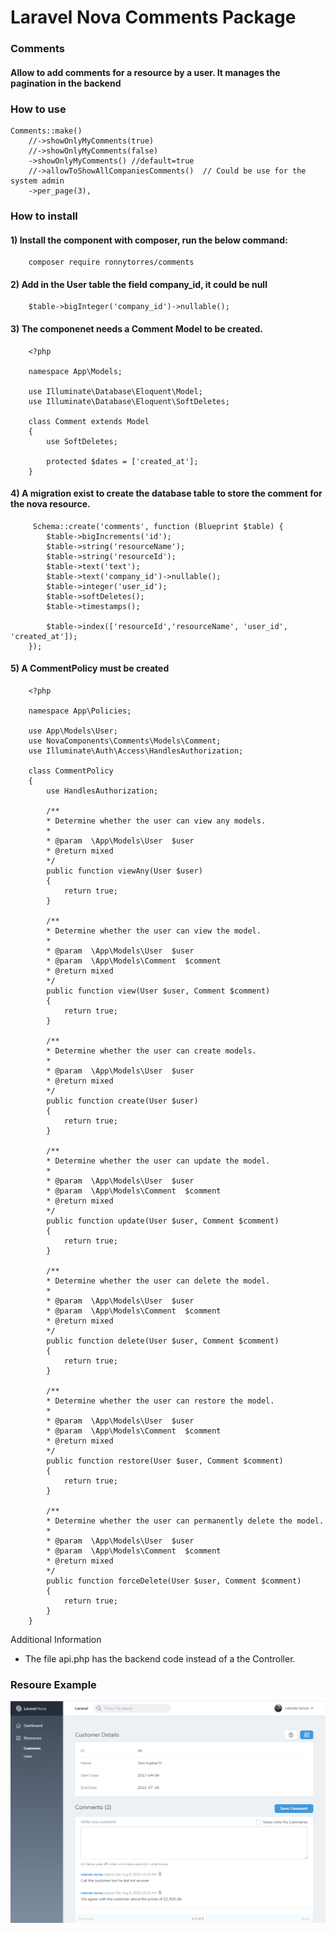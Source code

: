 ﻿# Laravel Nova Comments Package
 
### Comments
    
#### Allow to add comments for a resource by a user. It manages the pagination in the backend

### How to use

    Comments::make()
        //->showOnlyMyComments(true)
        //->showOnlyMyComments(false)
        ->showOnlyMyComments() //default=true
        //->allowToShowAllCompaniesComments()  // Could be use for the system admin
        ->per_page(3),


### How to install

#### 1) Install the component with composer, run the below command:

        composer require ronnytorres/comments

#### 2) Add in the User table the field company_id, it could be null

        $table->bigInteger('company_id')->nullable();

#### 3) The componenet needs a Comment Model to be created.

        <?php

        namespace App\Models;

        use Illuminate\Database\Eloquent\Model;
        use Illuminate\Database\Eloquent\SoftDeletes;

        class Comment extends Model
        {
            use SoftDeletes;

            protected $dates = ['created_at'];
        }

#### 4) A migration exist to create the database table to store the comment for the nova resource.

         Schema::create('comments', function (Blueprint $table) {
            $table->bigIncrements('id');
            $table->string('resourceName');
            $table->string('resourceId');
            $table->text('text');
            $table->text('company_id')->nullable();
            $table->integer('user_id');
            $table->softDeletes();
            $table->timestamps();

            $table->index(['resourceId','resourceName', 'user_id', 'created_at']);
        });

#### 5) A CommentPolicy must be created

        <?php

        namespace App\Policies;

        use App\Models\User;
        use NovaComponents\Comments\Models\Comment;
        use Illuminate\Auth\Access\HandlesAuthorization;

        class CommentPolicy
        {
            use HandlesAuthorization;

            /**
            * Determine whether the user can view any models.
            *
            * @param  \App\Models\User  $user
            * @return mixed
            */
            public function viewAny(User $user)
            {
                return true;
            }

            /**
            * Determine whether the user can view the model.
            *
            * @param  \App\Models\User  $user
            * @param  \App\Models\Comment  $comment
            * @return mixed
            */
            public function view(User $user, Comment $comment)
            {
                return true;
            }

            /**
            * Determine whether the user can create models.
            *
            * @param  \App\Models\User  $user
            * @return mixed
            */
            public function create(User $user)
            {
                return true;
            }

            /**
            * Determine whether the user can update the model.
            *
            * @param  \App\Models\User  $user
            * @param  \App\Models\Comment  $comment
            * @return mixed
            */
            public function update(User $user, Comment $comment)
            {
                return true;
            }

            /**
            * Determine whether the user can delete the model.
            *
            * @param  \App\Models\User  $user
            * @param  \App\Models\Comment  $comment
            * @return mixed
            */
            public function delete(User $user, Comment $comment)
            {
                return true;
            }

            /**
            * Determine whether the user can restore the model.
            *
            * @param  \App\Models\User  $user
            * @param  \App\Models\Comment  $comment
            * @return mixed
            */
            public function restore(User $user, Comment $comment)
            {
                return true;
            }

            /**
            * Determine whether the user can permanently delete the model.
            *
            * @param  \App\Models\User  $user
            * @param  \App\Models\Comment  $comment
            * @return mixed
            */
            public function forceDelete(User $user, Comment $comment)
            {
                return true;
            }
        }

Additional Information
- The file api.php has the backend code instead of a the Controller. 

### Resoure Example
![Image](comments_image.PNG)

